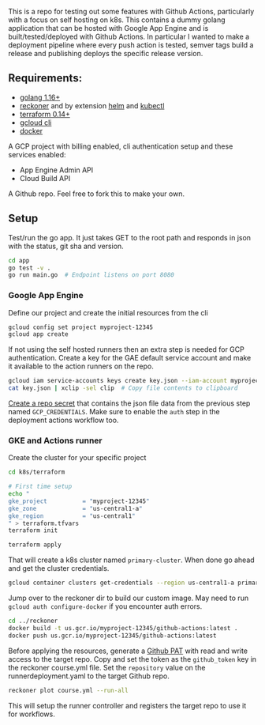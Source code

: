 This is a repo for testing out some features with Github Actions, particularly with a focus on self hosting on k8s. This contains a dummy golang application that can be hosted with Google App Engine and is built/tested/deployed with Github Actions. In particular I wanted to make a deployment pipeline where every push action is tested, semver tags build a release and publishing deploys the specific release version.

## Requirements:

* [golang 1.16+](https://go.dev/doc/install)
* [reckoner](https://github.com/FairwindsOps/reckoner/releases) and by extension [helm](https://helm.sh/docs/intro/install/) and [kubectl](https://kubernetes.io/docs/tasks/tools/)
* [terraform 0.14+](https://developer.hashicorp.com/terraform/downloads)
* [gcloud cli](https://cloud.google.com/sdk/docs/install)
* [docker](https://docs.docker.com/get-docker/)

A GCP project with billing enabled, cli authentication setup and these services enabled:
* App Engine Admin API
* Cloud Build API

A Github repo. Feel free to fork this to make your own.

## Setup

Test/run the go app. It just takes GET to the root path and responds in json with the status, git sha and version.
```bash
cd app
go test -v .
go run main.go  # Endpoint listens on port 8080
```

### Google App Engine

Define our project and create the initial resources from the cli

```bash
gcloud config set project myproject-12345
gcloud app create
```

If not using the self hosted runners then an extra step is needed for GCP authentication. Create a key for the GAE default service account and make it available to the action runners on the repo.

```bash
gcloud iam service-accounts keys create key.json --iam-account myproject-12345@appspot.gserviceaccount.com
cat key.json | xclip -sel clip  # Copy file contents to clipboard
```

[Create a repo secret](https://docs.github.com/en/actions/security-guides/encrypted-secrets#creating-encrypted-secrets-for-a-repository) that contains the json file data from the previous step named `GCP_CREDENTIALS`. Make sure to enable the `auth` step in the deployment actions workflow too.

### GKE and Actions runner

Create the cluster for your specific project

```bash
cd k8s/terraform

# First time setup
echo "
gke_project          = "myproject-12345"
gke_zone             = "us-central1-a"
gke_region           = "us-central1"
" > terraform.tfvars
terraform init

terraform apply
```

That will create a k8s cluster named `primary-cluster`. When done go ahead and get the cluster credentials.
```bash
gcloud container clusters get-credentials --region us-central1-a primary-cluster
```

Jump over to the reckoner dir to build our custom image. May need to run `gcloud auth configure-docker` if you encounter auth errors.

```bash
cd ../reckoner
docker build -t us.gcr.io/myproject-12345/github-actions:latest .
docker push us.gcr.io/myproject-12345/github-actions:latest
```

Before applying the resources, generate a [Github PAT](https://github.com/settings/tokens/) with read and write access to the target repo. Copy and set the token as the `github_token` key in the reckoner course.yml file. Set the `repository` value on the runnerdeployment.yaml to the target Github repo.
```bash
reckoner plot course.yml --run-all
```

This will setup the runner controller and registers the target repo to use it for workflows.
